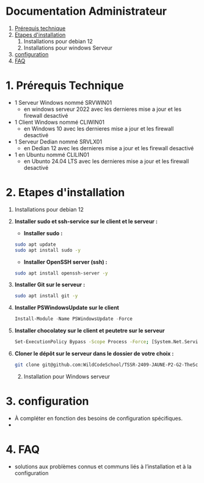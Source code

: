 # Documentation Administrateur

 1. [Prérequis technique](#1-prérequis-technique)
 2. [Etapes d'installation](#2-etapes-dinstallation)
    1. Installations pour debian 12
    2. Installations pour windows Serveur
 4. [configuration](#3-configuration)
 5. [FAQ](#4-faq)
     

# 1. Prérequis Technique
  * 1 Serveur Windows nommé SRVWIN01
    * en windows serveur 2022 avec les dernieres mise a jour et les firewall desactivé 
  * 1 Client Windows nommé CLIWIN01
    * en Windows 10 avec les dernieres mise a jour et les firewall desactivé
  * 1 Serveur Dedian nommé SRVLX01
    * en Dedian 12 avec les dernieres mise a jour et les firewall desactivé
  * 1 en Ubuntu nommé CLILIN01
    * en Ubunto 24.04 LTS avec les dernieres mise a jour et les firewall desactivé
   
# 2. Etapes d'installation
  1.  Installations pour debian 12
1. **Installer sudo et ssh-service sur le client et le serveur :**

    - **Installer sudo :**
    ```bash
    sudo apt update
    sudo apt install sudo -y
    ```

    - **Installer OpenSSH server (ssh) :**
    ```bash
    sudo apt install openssh-server -y
    ```

2. **Installer Git sur le serveur :**
    ```bash
    sudo apt install git -y
    ```
3. **Installer PSWindowsUpdate sur le client**
   ```powershell
   Install-Module -Name PSWindowsUpdate -Force
   ```
4. **Installer chocolatey sur le client et peutetre sur le serveur**
   ```bash
   Set-ExecutionPolicy Bypass -Scope Process -Force; [System.Net.ServicePointManager]::SecurityProtocol = [System.Net.ServicePointManager]::SecurityProtocol -bor 3072; iex ((New-Object System.Net.WebClient).DownloadString('https://community.chocolatey.org/install.ps1'))
   ```
1. **Cloner le dépôt sur le serveur dans le dossier de votre choix :**
    ```bash
    git clone git@github.com:WildCodeSchool/TSSR-2409-JAUNE-P2-G2-TheScriptingProject.git
    ```
    2. Installation pour Windows serveur
  


# 3. configuration

- À compléter en fonction des besoins de configuration spécifiques.
- 
# 4. FAQ

* solutions aux problèmes connus et communs liés à l’installation et à la configuration






